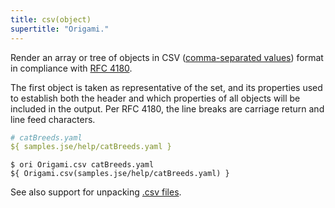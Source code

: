 ```yaml
---
title: csv(object)
supertitle: "Origami."
---
```


Render an array or tree of objects in CSV ([comma-separated values](https://en.wikipedia.org/wiki/Comma-separated_values)) format in compliance with [RFC 4180](https://www.rfc-editor.org/rfc/rfc4180).

The first object is taken as representative of the set, and its properties used to establish both the header and which properties of all objects will be included in the output. Per RFC 4180, the line breaks are carriage return and line feed characters.

```yaml
# catBreeds.yaml
${ samples.jse/help/catBreeds.yaml }
```

```console
$ ori Origami.csv catBreeds.yaml
${ Origami.csv(samples.jse/help/catBreeds.yaml) }
```

See also support for unpacking [.csv files](/language/fileTypes.html#csv-files).
